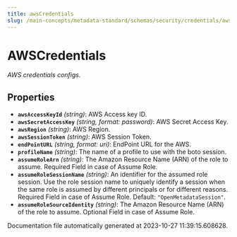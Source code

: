 ```yaml
---
title: awsCredentials
slug: /main-concepts/metadata-standard/schemas/security/credentials/awscredentials
---
```


# AWSCredentials

*AWS credentials configs.*

## Properties

- **`awsAccessKeyId`** *(string)*: AWS Access key ID.
- **`awsSecretAccessKey`** *(string, format: password)*: AWS Secret Access Key.
- **`awsRegion`** *(string)*: AWS Region.
- **`awsSessionToken`** *(string)*: AWS Session Token.
- **`endPointURL`** *(string, format: uri)*: EndPoint URL for the AWS.
- **`profileName`** *(string)*: The name of a profile to use with the boto session.
- **`assumeRoleArn`** *(string)*: The Amazon Resource Name (ARN) of the role to assume. Required Field in case of Assume Role.
- **`assumeRoleSessionName`** *(string)*: An identifier for the assumed role session. Use the role session name to uniquely identify a session when the same role is assumed by different principals or for different reasons. Required Field in case of Assume Role. Default: `"OpenMetadataSession"`.
- **`assumeRoleSourceIdentity`** *(string)*: The Amazon Resource Name (ARN) of the role to assume. Optional Field in case of Assume Role.


Documentation file automatically generated at 2023-10-27 11:39:15.608628.

